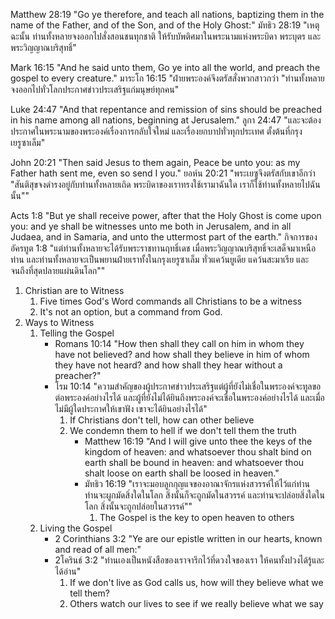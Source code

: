 Matthew 28:19 "Go ye therefore, and teach all nations, baptizing them in the name of the Father, and of the Son, and of the Holy Ghost:"
มัทธิว 28:19 "เหตุฉะนั้น ท่านทั้งหลายจงออกไปสั่งสอนชนทุกชาติ ให้รับบัพติศมาในพระนามแห่งพระบิดา พระบุตร และพระวิญญาณบริสุทธิ์"

Mark 16:15 "And he said unto them, Go ye into all the world, and preach the gospel to every creature."
มาระโก 16:15 "ฝ่ายพระองค์จึงตรัสสั่งพวกสาวกว่า "ท่านทั้งหลายจงออกไปทั่วโลกประกาศข่าวประเสริฐแก่มนุษย์ทุกคน"

Luke 24:47 "And that repentance and remission of sins should be preached in his name among all nations, beginning at Jerusalem."
ลูกา 24:47 "และจะต้องประกาศในพระนามของพระองค์เรื่องการกลับใจใหม่ และเรื่องยกบาปทั่วทุกประเทศ ตั้งต้นที่กรุงเยรูซาเล็ม"

John 20:21 "Then said Jesus to them again, Peace be unto you: as my Father hath sent me, even so send I you."
ยอห์น 20:21 "พระเยซูจึงตรัสกับเขาอีกว่า "สันติสุขจงดำรงอยู่กับท่านทั้งหลายเถิด พระบิดาของเราทรงใช้เรามาฉันใด เราก็ใช้ท่านทั้งหลายไปฉันนั้น""

Acts 1:8 "But ye shall receive power, after that the Holy Ghost is come upon you: and ye shall be witnesses unto me both in Jerusalem, and in all Judaea, and in Samaria, and unto the uttermost part of the earth."
กิจการของอัครทูต 1:8 "แต่ท่านทั้งหลายจะได้รับพระราชทานฤทธิ์เดช เมื่อพระวิญญาณบริสุทธิ์จะเสด็จมาเหนือท่าน และท่านทั้งหลายจะเป็นพยานฝ่ายเราทั้งในกรุงเยรูซาเล็ม ทั่วแคว้นยูเดีย แคว้นสะมาเรีย และจนถึงที่สุดปลายแผ่นดินโลก""

1. Christian are to Witness
	1. Five times God's Word commands all Christians to be a witness
	2. It's not an option, but a command from God.
2. Ways to Witness
	1. Telling the Gospel
		- Romans 10:14 "How then shall they call on him in whom they have not believed? and how shall they believe in him of whom they have not heard? and how shall they hear without a preacher?"
		- โรม 10:14 "ความสำคัญของผู้ประกาศข่าวประเสริฐแต่ผู้ที่ยังไม่เชื่อในพระองค์จะทูลขอต่อพระองค์อย่างไรได้ และผู้ที่ยังไม่ได้ยินถึงพระองค์จะเชื่อในพระองค์อย่างไรได้ และเมื่อไม่มีผู้ใดประกาศให้เขาฟัง เขาจะได้ยินอย่างไรได้"
			1. If Christians don't tell, how can other believe
			2. We condemn them to hell if we don't tell them the truth
				- Matthew 16:19 "And I will give unto thee the keys of the kingdom of heaven: and whatsoever thou shalt bind on earth shall be bound in heaven: and whatsoever thou shalt loose on earth shall be loosed in heaven."
				- มัทธิว 16:19 "เราจะมอบลูกกุญแจของอาณาจักรแห่งสวรรค์ให้ไว้แก่ท่าน ท่านจะผูกมัดสิ่งใดในโลก สิ่งนั้นก็จะถูกมัดในสวรรค์ และท่านจะปล่อยสิ่งใดในโลก สิ่งนั้นจะถูกปล่อยในสวรรค์""
					1. The Gospel is the key to open heaven to others
	2. Living the Gospel
		- 2 Corinthians 3:2 "Ye are our epistle written in our hearts, known and read of all men:"
		- 2โครินธ์ 3:2 "ท่านเองเป็นหนังสือของเราจารึกไว้ที่ดวงใจของเรา ให้คนทั้งปวงได้รู้และได้อ่าน"
			1. If we don't live as God calls us, how will they believe what we tell them?
			2. Others watch our lives to see if we really believe what we say